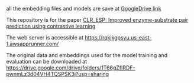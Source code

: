 all the embedding files and models are save at [GoogleDrive link](https://drive.google.com/drive/folders/1op-L1iG55gGDhSCCXT9z62c9kJhoQ769?usp=drive_link)

This repository is for the paper [CLR_ESP: Improved enzyme-substrate pair prediction  using contrastive learning](https://www.biorxiv.org/content/10.1101/2024.08.13.607829v1)

The web server is accessible at https://rqkjkgpsyu.us-east-1.awsapprunner.com/


The original data and embeddings used for the model training and evaluation can be downloaded at https://drive.google.com/drive/folders/1T66gZfIRDF-pwnmLz3d04VH4TQSPSK3j?usp=sharing
